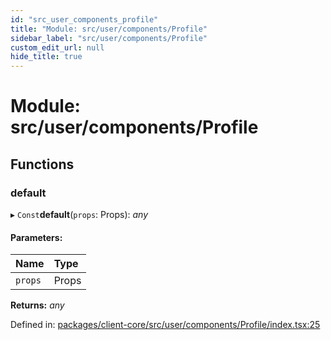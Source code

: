 ```yaml
---
id: "src_user_components_profile"
title: "Module: src/user/components/Profile"
sidebar_label: "src/user/components/Profile"
custom_edit_url: null
hide_title: true
---
```


# Module: src/user/components/Profile

## Functions

### default

▸ `Const`**default**(`props`: Props): *any*

#### Parameters:

| Name | Type |
| :------ | :------ |
| `props` | Props |

**Returns:** *any*

Defined in: [packages/client-core/src/user/components/Profile/index.tsx:25](https://github.com/xr3ngine/xr3ngine/blob/7e8e151f1/packages/client-core/src/user/components/Profile/index.tsx#L25)
